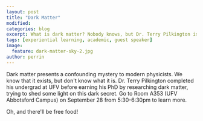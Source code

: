 ```yaml
---
layout: post
title: "Dark Matter"
modified:
categories: blog
excerpt: What is dark matter? Nobody knows, but Dr. Terry Pilkington is trying to find out.
tags: [experiential learning, academic, guest speaker]
image: 
  feature: dark-matter-sky-2.jpg
author: perrin
---
```


Dark matter presents a confounding mystery to modern physicists. We know that it exists, but don't know what it is. Dr. Terry Pilkington completed his undergrad at UFV before earning his PhD by researching dark matter, trying to shed some light on this dark secret. Go to Room A353 (UFV Abbotsford Campus) on September 28 from 5:30-6:30pm to learn more. 

Oh, and there'll be free food!
